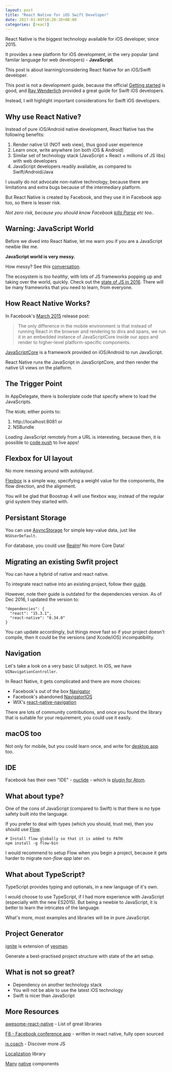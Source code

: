 ```yaml
---
layout: post
title: "React Native for iOS Swift Developer"
date: 2017-01-09T10:20:38+08:00
categories: [react]
---
```


React Native is the biggest technology available for iOS developer, since 2015.

It provides a new platform for iOS development, in the very popular (and familar language for web developers) - **JavaScript**.

This post is about learning/considering React Native for an iOS/Swift developer.

This post is not a development guide, because the official [Getting started](https://facebook.github.io/react-native/releases/next/docs/getting-started.html) is good, and [Ray Wenderlich](https://www.raywenderlich.com/136047/react-native-existing-app) provided a great guide for Swift iOS developers.

Instead, I will highlight important considerations for Swift iOS developers.


## Why use React Native?

Instead of pure iOS/Android native development, React Native has the following benefits:

1. Render native UI (NOT web view), thus good user experience
2. Learn once, write anywhere (on both iOS & Android)
3. Similar set of technology stack (JavaScript + React + millions of JS libs) with web developers 
4. JavaScript developers readily available, as compared to Swift/Android/Java

I usually do not advocate non-native technology, because there are limitations and extra bugs because of the intermediary platform.

But React Native is created by Facebook, and they use it in Facebook app too, so there is lesser risk. 

_Not zero risk, because you should know Facebook [kills Parse](http://blog.parse.com/announcements/moving-on/) etc too.._


## Warning: JavaScript World

Before we dived into React Native, let me warn you if you are a JavaScript newbie like me.

**JavaScript world is very messy.**

How messy? See this [conversation](https://hackernoon.com/how-it-feels-to-learn-javascript-in-2016-d3a717dd577f).

The ecosystem is _too healthy_, with lots of JS frameworks popping up and taking over the world, quickly. Check out the [state of JS in 2016](http://stateofjs.com/). There will be many frameworks that you need to learn, from everyone.


## How React Native Works?

In Facebook's [March 2015](https://code.facebook.com/posts/1014532261909640/react-native-bringing-modern-web-techniques-to-mobile/) release post:

> The only difference in the mobile environment is that instead of running React in the browser and rendering to divs and spans, we run it in an embedded instance of JavaScriptCore inside our apps and render to higher-level platform-specific components.

[JavaScriptCore](http://nshipster.com/javascriptcore/) is a framework provided on iOS/Android to run JavaScript.

React Native runs the JavaScript in JavaScriptCore, and then render the native UI views on the platform.


## The Trigger Point

In AppDelegate, there is boilerplate code that specify where to load the JavaScripts.

The `NSURL` either points to:

1. http://localhost:8081 or
2. NSBundle

Loading JavaScript remotely from a URL is interesting, because then, it is possible to [code push](https://microsoft.github.io/code-push/) to live apps!


## Flexbox for UI layout

No more messing around with autolayout.

[Flexbox](https://facebook.github.io/react-native/docs/flexbox.html) is a simple way, specifying a weight value for the components, the flow direction, and the alignment.

You will be glad that Boostrap 4 will use flexbox way, instead of the regular grid system they started with.


## Persistant Storage

You can use [AsyncStorage](https://facebook.github.io/react-native/docs/asyncstorage.html) for simple key-value data, just like `NSUserDefault`.

For database, you could use [Realm](https://realm.io/news/introducing-realm-react-native/)! No more Core Data!


## Migrating an existing Swfit project

You can have a hybrid of native and react native.

To integrate react native into an existing project, follow their [guide](https://facebook.github.io/react-native/docs/integration-with-existing-apps.html).

However, note their guide is outdated for the dependencies version. As of Dec 2016, I updated the version to:

```
"dependencies": {
  "react": "15.3.1",
  "react-native": "0.34.0"
}
```

You can update accordingly, but things move fast so if your project doesn't compile, then it could be the versions (and Xcode/iOS) incompatibility.


## Navigation

Let's take a look on a very basic UI subject. In iOS, we have `UINavigationController`.

In React Native, it gets complicated and there are more choices:

- Facebook's out of the box [Navigator](https://facebook.github.io/react-native/docs/navigator.html)
- Facebook's abandoned [NavigatorIOS](https://facebook.github.io/react-native/docs/navigatorios.html)
- WIX's [react-native-navigation](https://github.com/wix/react-native-navigation)

There are lots of community contributions, and once you found the library that is suitable for your requirement, you could use it easily.


## macOS too

Not only for mobile, but you could learn once, and write for [desktop app](https://github.com/ptmt/react-native-macos) too.


## IDE

Facebook has their own "IDE" - [nuclide](https://nuclide.io) - which is [plugin for Atom](https://atom.io/packages/nuclide).


## What about type?

One of the cons of JavaScript (compared to Swift) is that there is no type safety built into the language.

If you prefer to deal with types (which you should, trust me), then you should use [Flow](https://flowtype.org).

    # Install flow globally so that it is added to PATH
    npm install -g flow-bin

I would recommend to setup Flow when you begin a project, because it gets harder to migrate _non-flow app_ later on.


## What about TypeScript?

TypeScript provides typing and optionals, in a new language of it's own.

I would choose to use TypeScript, if I had more experience with JavaScript (especially with the new ES2015). But being a newbie to JavaScript, it is better to learn the intricates of the language.

What's more, most examples and libraries will be in pure JavaScript.


## Project Generator

[ignite](https://github.com/infinitered/ignite) is extension of [yeoman](http://yeoman.io). 

Generate a best-practised project structure with state of the art setup.


## What is not so great?

- Dependency on another technology stack
- You will not be able to use the latest iOS technology
- Swift is nicer than JavaScript


## More Resources

[awesome-react-native](https://github.com/jondot/awesome-react-native) - List of great libraries

[F8 - Facebook conference app](https://github.com/fbsamples/f8app) - written in react native, fully open sourced

[js.coach](https://js.coach/react-native) - Discover more JS

[Localization](https://github.com/stefalda/ReactNativeLocalization) library

[Many](https://github.com/react-native-community/react-native-elements) [native](https://github.com/GeekyAnts/NativeBase) components